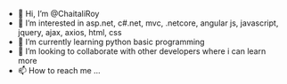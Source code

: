 - 👋 Hi, I’m @ChaitaliRoy
- 👀 I’m interested in asp.net, c#.net, mvc, .netcore, angular js, javascript, jquery, ajax, axios, html, css
- 🌱 I’m currently learning python basic programming 
- 💞️ I’m looking to collaborate with other developers where i can learn more
- 📫 How to reach me ...

<!---
nsbvdcuy/nsbvdcuy is a ✨ special ✨ repository because its `README.md` (this file) appears on your GitHub profile.
You can click the Preview link to take a look at your changes.
--->
